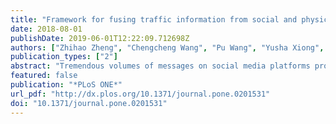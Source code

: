 ```yaml
---
title: "Framework for fusing traffic information from social and physical transportation data"
date: 2018-08-01
publishDate: 2019-06-01T12:22:09.712698Z
authors: ["Zhihao Zheng", "Chengcheng Wang", "Pu Wang", "Yusha Xiong", "Fan Zhang", "Yisheng Lv"]
publication_types: ["2"]
abstract: "Tremendous volumes of messages on social media platforms provide supplementary traffic information and encapsulate crowd wisdom for solving transportation problems. However, social media messages manifested in human languages are usually characterized with redundant, fuzzy and subjective features. Here, we develop a data fusion framework to identify social media messages reporting non-recurring traffic events by connecting the traffic events with traffic states inferred from taxi global positioning system (GPS) data. Temporal-spatial information of traffic anomalies caused by the traffic events are then retrieved from anomalous traffic states. The proposed framework successfully identified accidental traffic events with various scales and exhibited strong performance in event descriptions. Even though social media messages are generally posted after the occurrence of anomalous traffic states, resourceful event descriptions in the messages are helpful in explaining traffic anomalies and for deploying suitable countermeasures."
featured: false
publication: "*PLoS ONE*"
url_pdf: "http://dx.plos.org/10.1371/journal.pone.0201531"
doi: "10.1371/journal.pone.0201531"
---
```


